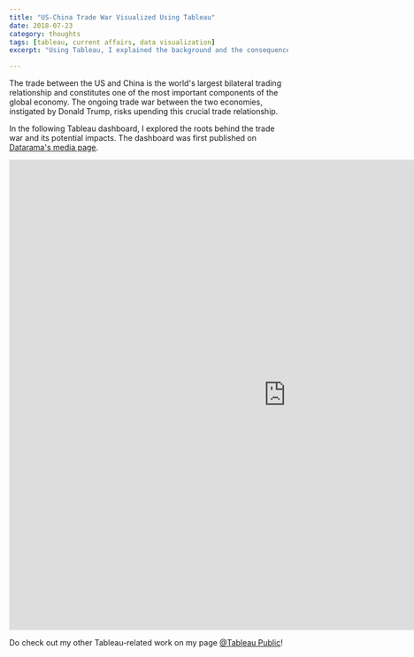 ```yaml
---
title: "US-China Trade War Visualized Using Tableau"
date: 2018-07-23
category: thoughts
tags: [tableau, current affairs, data visualization]
excerpt: "Using Tableau, I explained the background and the consequences of the trade war between the US and China"

---
```


The trade between the US and China is the world's largest bilateral trading relationship and constitutes one of the most important components of the global economy. The ongoing trade war between the two economies, instigated by Donald Trump, risks upending this crucial trade relationship.

In the following Tableau dashboard, I explored the roots behind the trade war and its potential impacts.
The dashboard was first published on [Datarama's media page](https://datarama.com/index.php/media/).

<iframe seamless frameborder="0" src="https://public.tableau.com/views/TradeWars/Final?:embed=y&:display_count=yes&:origin=viz_share_link:embed=yes&:display_count=yes&:showVizHome=no" width = '1000' height = '850' scrolling='no' ></iframe>   

Do check out my other Tableau-related work on my page [@Tableau Public](https://public.tableau.com/profile/meraldo.antonio#!/)!
